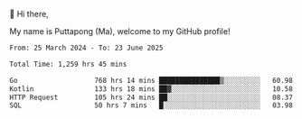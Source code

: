 👋 Hi there,

My name is Puttapong (Ma), welcome to my GitHub profile!

<!--START_SECTION:waka-->

```txt
From: 25 March 2024 - To: 23 June 2025

Total Time: 1,259 hrs 45 mins

Go                   768 hrs 14 mins ███████████████▒░░░░░░░░░   60.98 %
Kotlin               133 hrs 18 mins ██▓░░░░░░░░░░░░░░░░░░░░░░   10.58 %
HTTP Request         105 hrs 24 mins ██░░░░░░░░░░░░░░░░░░░░░░░   08.37 %
SQL                  50 hrs 7 mins   █░░░░░░░░░░░░░░░░░░░░░░░░   03.98 %
```

<!--END_SECTION:waka-->
